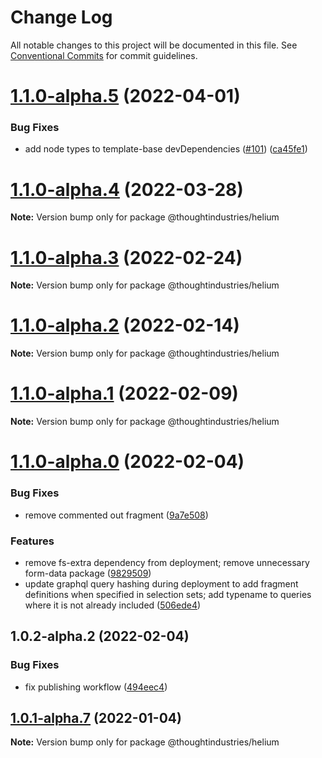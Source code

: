 # Change Log

All notable changes to this project will be documented in this file.
See [Conventional Commits](https://conventionalcommits.org) for commit guidelines.

# [1.1.0-alpha.5](https://github.com/thoughtindustries/helium/compare/@thoughtindustries/helium@1.1.0-alpha.4...@thoughtindustries/helium@1.1.0-alpha.5) (2022-04-01)


### Bug Fixes

* add node types to template-base devDependencies ([#101](https://github.com/thoughtindustries/helium/issues/101)) ([ca45fe1](https://github.com/thoughtindustries/helium/commit/ca45fe17bed74c2f3cab2b1d11e728b7c1ece833))





# [1.1.0-alpha.4](https://github.com/thoughtindustries/helium/compare/@thoughtindustries/helium@1.1.0-alpha.3...@thoughtindustries/helium@1.1.0-alpha.4) (2022-03-28)

**Note:** Version bump only for package @thoughtindustries/helium





# [1.1.0-alpha.3](https://github.com/thoughtindustries/helium/compare/@thoughtindustries/helium@1.1.0-alpha.2...@thoughtindustries/helium@1.1.0-alpha.3) (2022-02-24)

**Note:** Version bump only for package @thoughtindustries/helium





# [1.1.0-alpha.2](https://github.com/thoughtindustries/helium/compare/@thoughtindustries/helium@1.1.0-alpha.1...@thoughtindustries/helium@1.1.0-alpha.2) (2022-02-14)

**Note:** Version bump only for package @thoughtindustries/helium





# [1.1.0-alpha.1](https://github.com/thoughtindustries/helium/compare/@thoughtindustries/helium@1.1.0-alpha.0...@thoughtindustries/helium@1.1.0-alpha.1) (2022-02-09)

**Note:** Version bump only for package @thoughtindustries/helium





# [1.1.0-alpha.0](https://github.com/thoughtindustries/helium/compare/@thoughtindustries/helium@1.0.2-alpha.1...@thoughtindustries/helium@1.1.0-alpha.0) (2022-02-04)


### Bug Fixes

* remove commented out fragment ([9a7e508](https://github.com/thoughtindustries/helium/commit/9a7e508f3ba90bdd4c09c8cbfb60297a2d3dc7cf))


### Features

* remove fs-extra dependency from deployment; remove unnecessary form-data package ([9829509](https://github.com/thoughtindustries/helium/commit/982950988c7d78612ee869665aab79c2531db241))
* update graphql query hashing during deployment to add fragment definitions when specified in selection sets; add typename to queries where it is not already included ([506ede4](https://github.com/thoughtindustries/helium/commit/506ede4a48b1858a3db478e3873b902f59aa78fe))





## 1.0.2-alpha.2 (2022-02-04)


### Bug Fixes

* fix publishing workflow ([494eec4](https://github.com/thoughtindustries/helium/commit/494eec409faa1fed55618af1f6dd76ef6e3f9b8a))





## [1.0.1-alpha.7](https://github.com/thoughtindustries/helium/compare/@thoughtindustries/helium@1.0.1-alpha.6...@thoughtindustries/helium@1.0.1-alpha.7) (2022-01-04)

**Note:** Version bump only for package @thoughtindustries/helium
